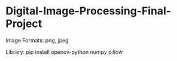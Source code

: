 # Digital-Image-Processing-Final-Project

Image Formats:
png, jpeg

Library:
pip install opencv-python numpy pillow

